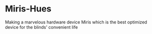 # Miris-Hues
Making a marvelous hardware device Miris which is the best optimized device for the blinds' convenient life
